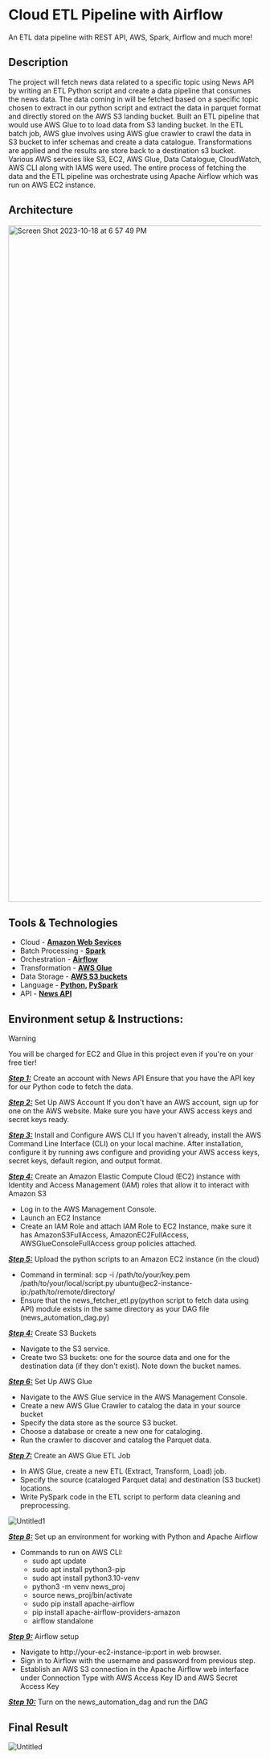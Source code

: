 # Cloud ETL Pipeline with Airflow
 An ETL data pipeline with REST API, AWS, Spark, Airflow and much more!

## Description

The project will fetch news data related to a specific topic using News API by writing an ETL Python script and create a data pipeline that consumes the news data. 
The data coming in will be fetched based on a specific topic chosen to extract in our python script and extract the data in parquet format and directly stored on the AWS S3 landing bucket.
Built an ETL pipeline that would use AWS Glue to to load data from S3 landing bucket. In the ETL batch job, 
AWS glue involves using AWS glue crawler to crawl the data in S3 bucket to infer schemas and create a data catalogue. Transformations are applied and the results are store back to a destination s3 bucket.
Various AWS servcies like S3, EC2, AWS Glue, Data Catalogue, CloudWatch, AWS CLI along with IAMS were used. The entire process of fetching the data and the ETL pipeline was orchestrate using Apache Airflow which was run on AWS EC2 instance.

## Architecture
<img width="1343" alt="Screen Shot 2023-10-18 at 6 57 49 PM" src="https://github.com/sneha-roseline/CloudDataPipeline-Airflow/assets/146040464/21a4ccc3-9910-4022-9cf2-0e9aa64ee89c">

## Tools & Technologies

* Cloud - **[Amazon Web Sevices](https://aws.amazon.com/)**
* Batch Processing - **[Spark](https://spark.apache.org/)**
* Orchestration - **[Airflow](https://airflow.apache.org/)**
* Transformation - **[AWS Glue](https://aws.amazon.com/glue/)**
* Data Storage - **[AWS S3 buckets](https://aws.amazon.com/s3/)**
* Language - **[Python](https://www.python.org/), [PySpark](https://spark.apache.org/docs/latest/api/python/index.html)**
* API - **[News API](https://newsapi.org/)**

## Environment setup & Instructions:

>[!WARNING]
>You will be charged for EC2 and Glue in this project even if you're on your free tier!


***<ins>Step 1:<ins>*** Create an account with News API
Ensure that you have the API key for our Python code to fetch the data.

***<ins>Step 2:<ins>*** Set Up AWS Account
If you don't have an AWS account, sign up for one on the AWS website. Make sure you have your AWS access keys and secret keys ready.

***<ins>Step 3:<ins>*** Install and Configure AWS CLI
If you haven't already, install the AWS Command Line Interface (CLI) on your local machine. After installation, configure it by running aws configure and providing your AWS access keys, secret keys, default region, and output format.

***<ins>Step 4:<ins>*** Create an Amazon Elastic Compute Cloud (EC2) instance with Identity and Access Management (IAM) roles that allow it to interact with Amazon S3
- Log in to the AWS Management Console.
- Launch an EC2 Instance
- Create an IAM Role and attach IAM Role to EC2 Instance, make sure it has AmazonS3FullAccess, AmazonEC2FullAccess, AWSGlueConsoleFullAccess group policies attached.

***<ins>Step 5:<ins>*** Upload the python scripts to an Amazon EC2 instance (in the cloud) 
- Command in terminal: scp -i /path/to/your/key.pem /path/to/your/local/script.py ubuntu@ec2-instance-ip:/path/to/remote/directory/
- Ensure that the news_fetcher_etl.py(python script to fetch data using API) module exists in the same directory as your DAG file (news_automation_dag.py)

***<ins>Step 4:<ins>*** Create S3 Buckets
- Navigate to the S3 service.
- Create two S3 buckets: one for the source data and one for the destination data (if they don't exist). Note down the bucket names.

***<ins>Step 6:<ins>*** Set Up AWS Glue
- Navigate to the AWS Glue service in the AWS Management Console.
- Create a new AWS Glue Crawler to catalog the data in your source bucket
- Specify the data store as the source S3 bucket.
- Choose a database or create a new one for cataloging.
- Run the crawler to discover and catalog the Parquet data.

***<ins>Step 7:<ins>*** Create an AWS Glue ETL Job
- In AWS Glue, create a new ETL (Extract, Transform, Load) job.
- Specify the source (cataloged Parquet data) and destination (S3 bucket) locations.
- Write PySpark code in the ETL script to perform data cleaning and preprocessing.

![Untitled1](https://github.com/sneha-roseline/CloudDataPipeline-Airflow/assets/146040464/302c56fb-c51e-4cbc-a93b-4c57f5d36380)

***<ins>Step 8:<ins>*** Set up an environment for working with Python and Apache Airflow
- Commands to run on AWS CLI:
  - sudo apt update
  - sudo apt install python3-pip
  - sudo apt install python3.10-venv
  - python3 -m venv news_proj
  - source news_proj/bin/activate 
  - sudo pip install apache-airflow
  - pip install apache-airflow-providers-amazon
  - airflow standalone

***<ins>Step 9:<ins>*** Airflow setup
- Navigate to http://your-ec2-instance-ip:port in web browser.
- Sign in to Airflow with the username and password from previous step.
- Establish an AWS S3 connection in the Apache Airflow web interface under Connection Type with AWS Access Key ID and AWS Secret Access Key 

***<ins>Step 10:<ins>*** Turn on the news_automation_dag and run the DAG

## Final Result

![Untitled](https://github.com/sneha-roseline/CloudDataPipeline-Airflow/assets/146040464/9950668c-fe76-4907-94a1-a3a46d19e595)












